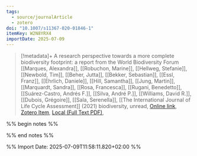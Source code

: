 ```yaml
---
tags:
  - source/journalArticle
  - zotero
doi: "10.1007/s11367-020-01846-1"
itemKey: W2N8YRX4
importDate: 2025-07-09
---
```

>[!metadata]+
> A research perspective towards a more complete biodiversity footprint: a report from the World Biodiversity Forum
> [[Marques, Alexandra]], [[Robuchon, Marine]], [[Hellweg, Stefanie]], [[Newbold, Tim]], [[Beher, Jutta]], [[Bekker, Sebastian]], [[Essl, Franz]], [[Ehrlich, Daniele]], [[Hill, Samantha]], [[Jung, Martin]], [[Marquardt, Sandra]], [[Rosa, Francesca]], [[Rugani, Benedetto]], [[Suárez-Castro, Andrés F.]], [[Silva, André P.]], [[Williams, David R.]], [[Dubois, Grégoire]], [[Sala, Serenella]], 
> [[The International Journal of Life Cycle Assessment]] (2021)
> biodiversity, unread, 
> [Online link](https://doi.org/10.1007/s11367-020-01846-1), [Zotero Item](zotero://select/library/items/W2N8YRX4), [Local (Full Text PDF)](file://C:/Users/aburg/Documents/references/zotero/storage/FN4MWIM9/Marques2021_researchperspective.pdf), 

%% begin notes %%

%% end notes %%

%% Import Date: 2025-07-09T11:58:11.820+02:00 %%
